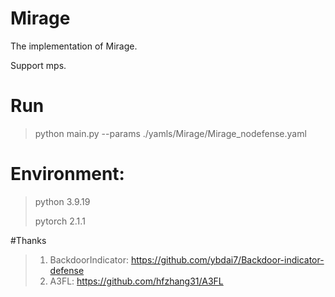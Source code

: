 # Mirage
The implementation of Mirage.

Support mps.

# Run
> python main.py --params ./yamls/Mirage/Mirage_nodefense.yaml

# Environment:


> python 3.9.19
> 
> pytorch 2.1.1



#Thanks

> 1. BackdoorIndicator: https://github.com/ybdai7/Backdoor-indicator-defense
> 2. A3FL: https://github.com/hfzhang31/A3FL
